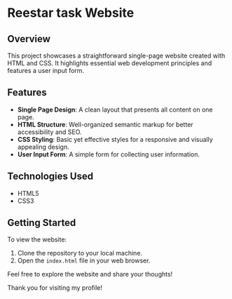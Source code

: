 # Reestar task Website

## Overview
This project showcases a straightforward single-page website created with HTML and CSS. It highlights essential web development principles and features a user input form.

## Features
- **Single Page Design**: A clean layout that presents all content on one page.
- **HTML Structure**: Well-organized semantic markup for better accessibility and SEO.
- **CSS Styling**: Basic yet effective styles for a responsive and visually appealing design.
- **User Input Form**: A simple form for collecting user information.

## Technologies Used
- HTML5
- CSS3

## Getting Started
To view the website:
1. Clone the repository to your local machine.
2. Open the `index.html` file in your web browser.


Feel free to explore the website and share your thoughts!

 Thank you for visiting my profile!
